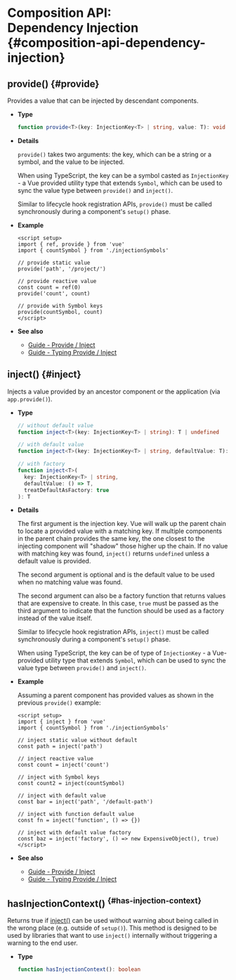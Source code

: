 # Composition API: <br>Dependency Injection {#composition-api-dependency-injection}

## provide() {#provide}

Provides a value that can be injected by descendant components.

- **Type**

  ```ts
  function provide<T>(key: InjectionKey<T> | string, value: T): void
  ```

- **Details**

  `provide()` takes two arguments: the key, which can be a string or a symbol, and the value to be injected.

  When using TypeScript, the key can be a symbol casted as `InjectionKey` - a Vue provided utility type that extends `Symbol`, which can be used to sync the value type between `provide()` and `inject()`.

  Similar to lifecycle hook registration APIs, `provide()` must be called synchronously during a component's `setup()` phase.

- **Example**

  ```vue
  <script setup>
  import { ref, provide } from 'vue'
  import { countSymbol } from './injectionSymbols'

  // provide static value
  provide('path', '/project/')

  // provide reactive value
  const count = ref(0)
  provide('count', count)

  // provide with Symbol keys
  provide(countSymbol, count)
  </script>
  ```

- **See also**
  - [Guide - Provide / Inject](/guide/components/provide-inject)
  - [Guide - Typing Provide / Inject](/guide/typescript/composition-api#typing-provide-inject) <sup class="vt-badge ts" />

## inject() {#inject}

Injects a value provided by an ancestor component or the application (via `app.provide()`).

- **Type**

  ```ts
  // without default value
  function inject<T>(key: InjectionKey<T> | string): T | undefined

  // with default value
  function inject<T>(key: InjectionKey<T> | string, defaultValue: T): T

  // with factory
  function inject<T>(
    key: InjectionKey<T> | string,
    defaultValue: () => T,
    treatDefaultAsFactory: true
  ): T
  ```

- **Details**

  The first argument is the injection key. Vue will walk up the parent chain to locate a provided value with a matching key. If multiple components in the parent chain provides the same key, the one closest to the injecting component will "shadow" those higher up the chain. If no value with matching key was found, `inject()` returns `undefined` unless a default value is provided.

  The second argument is optional and is the default value to be used when no matching value was found.

  The second argument can also be a factory function that returns values that are expensive to create. In this case, `true` must be passed as the third argument to indicate that the function should be used as a factory instead of the value itself.

  Similar to lifecycle hook registration APIs, `inject()` must be called synchronously during a component's `setup()` phase.

  When using TypeScript, the key can be of type of `InjectionKey` - a Vue-provided utility type that extends `Symbol`, which can be used to sync the value type between `provide()` and `inject()`.

- **Example**

  Assuming a parent component has provided values as shown in the previous `provide()` example:

  ```vue
  <script setup>
  import { inject } from 'vue'
  import { countSymbol } from './injectionSymbols'

  // inject static value without default
  const path = inject('path')

  // inject reactive value
  const count = inject('count')

  // inject with Symbol keys
  const count2 = inject(countSymbol)

  // inject with default value
  const bar = inject('path', '/default-path')

  // inject with function default value
  const fn = inject('function', () => {})

  // inject with default value factory
  const baz = inject('factory', () => new ExpensiveObject(), true)
  </script>
  ```
  
- **See also**
  - [Guide - Provide / Inject](/guide/components/provide-inject)
  - [Guide - Typing Provide / Inject](/guide/typescript/composition-api#typing-provide-inject) <sup class="vt-badge ts" />

## hasInjectionContext() <sup class="vt-badge" data-text="3.3+" /> {#has-injection-context}

Returns true if [inject()](#inject) can be used without warning about being called in the wrong place (e.g. outside of `setup()`). This method is designed to be used by libraries that want to use `inject()` internally without triggering a warning to the end user.

- **Type**

  ```ts
  function hasInjectionContext(): boolean
  ```
